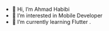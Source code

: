 - 👋 Hi, I’m Ahmad Habibi
- 👀 I’m interested in Mobile Developer
- 🌱 I’m currently learning Flutter
.

<!---
ahmdxhabibi/ahmdxhabibi is a ✨ special ✨ repository because its `README.md` (this file) appears on your GitHub profile.
You can click the Preview link to take a look at your changes.
--->

